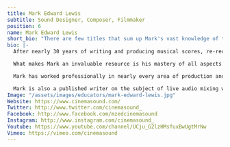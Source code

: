 ```yaml
---
title: Mark Edward Lewis
subtitle: Sound Designer, Composer, Filmmaker
position: 6
name: Mark Edward Lewis
short_bio: "There are few titles that sum up Mark's vast knowledge of the audio discipline, short of 'genius'. A veteran Sound Designer, Composer and Mixer, Mark draws on his own experiences as a Writer, Producer and Director to help other Filmmakers understand the art and science of sound."
bio: |-
  After nearly 30 years of writing and producing musical scores, re-recording mixing, developing sound design, editing, writing and directing, Mark Edward Lewis has a unique perspective on how to create high production value for independent productions.

  What makes Mark an invaluable resource is his mastery of all aspects of audio production. One of the new breed of directors who approaches storytelling from an \"audio first\" perspective, Mark's projects have a flow, pacing and emotional impact that few directors possess. Always strongly adhering to the axiom, \"Post production begins in pre-production\" Mark has righted many adrift productions with his organization, creativity, ingenuity, and cross-discipline experience.

  Mark has worked professionally in nearly every area of production and post production including event development, most recently as a post-production supervisor on the Avenger's S.T.A.T.I.O.N. with Frank Serafine. In 2016, he was the main presenter for the \"Sound Advice\" tour in North America and Australia where he taught over 1,200 filmmakers about improving their production value with better sound.

  Mark is also a published writer on the subject of live audio mixing with his book \"Audio Mixer's Secret Handbook: Live Audio Alchemy\". He currently martials his deep knowledge of post production and works in Los Angeles as both a filmmaker and producer of episodic series, currently directing and producing the sci-fi series \"Blade of Honor\" and the supernatural Western \"Silver City.\"
Image: "/assets/images/educators/mark-edward-lewis.jpg"
Website: https://www.cinemasound.com/
Twitter: http://www.twitter.com/cinemasound_
Facebook: http://www.facebook.com/mzedcinemasound
Instagram: http://www.instagram.com/cinemasound_
Youtube: https://www.youtube.com/channel/UCju_G2lzHMsfuxBwUgtMrNw
Vimeo: https://vimeo.com/cinemasound
---
```


